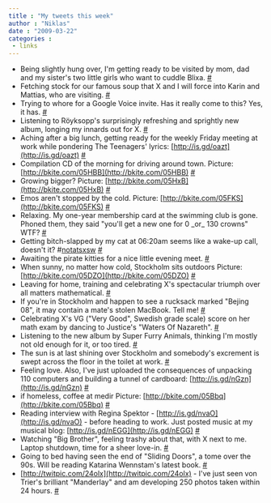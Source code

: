 ```yaml
---
title : "My tweets this week"
author : "Niklas"
date : "2009-03-22"
categories : 
 - links
---
```


- Being slightly hung over, I'm getting ready to be visited by mom, dad and my sister's two little girls who want to cuddle Blixa. [#](http://twitter.com/pivic/statuses/1369901308)
- Fetching stock for our famous soup that X and I will force into Karin and Mattias, who are visiting. [#](http://twitter.com/pivic/statuses/1365613592)
- Trying to whore for a Google Voice invite. Has it really come to this? Yes, it has. [#](http://twitter.com/pivic/statuses/1365133985)
- Listening to Röyksopp's surprisingly refreshing and sprightly new album, longing my innards out for X. [#](http://twitter.com/pivic/statuses/1360906760)
- Aching after a big lunch, getting ready for the weekly Friday meeting at work while pondering The Teenagers' lyrics: [http://is.gd/oazt](http://is.gd/oazt) [#](http://twitter.com/pivic/statuses/1359703849)
- Compilation CD of the morning for driving around town. Picture: [http://bkite.com/05HBB](http://bkite.com/05HBB) [#](http://twitter.com/pivic/statuses/1359215569)
- Growing bigger? Picture: [http://bkite.com/05HxB](http://bkite.com/05HxB) [#](http://twitter.com/pivic/statuses/1359047289)
- Emos aren't stopped by the cold. Picture: [http://bkite.com/05FKS](http://bkite.com/05FKS) [#](http://twitter.com/pivic/statuses/1353778822)
- Relaxing. My one-year membership card at the swimming club is gone. Phoned them, they said "you'll get a new one for 0 \_or\_ 130 crowns" WTF? [#](http://twitter.com/pivic/statuses/1353255658)
- Getting bitch-slapped by my cat at 06:20am seems like a wake-up call, doesn't it? #[notatsxsw](http://search.twitter.com/search?q=%23notatsxsw) [#](http://twitter.com/pivic/statuses/1353013474)
- Awaiting the pirate kitties for a nice little evening meet. [#](http://twitter.com/pivic/statuses/1349426166)
- When sunny, no matter how cold, Stockholm sits outdoors Picture: [http://bkite.com/05DZO](http://bkite.com/05DZO) [#](http://twitter.com/pivic/statuses/1348772656)
- Leaving for home, training and celebrating X's spectacular triumph over all matters mathematical. [#](http://twitter.com/pivic/statuses/1348573240)
- If you're in Stockholm and happen to see a rucksack marked "Bejing 08", it may contain a mate's stolen MacBook. Tell me! [#](http://twitter.com/pivic/statuses/1347702595)
- Celebrating X's VG ("Very Good", Swedish grade scale) score on her math exam by dancing to Justice's "Waters Of Nazareth". [#](http://twitter.com/pivic/statuses/1347331477)
- Listening to the new album by Super Furry Animals, thinking I'm mostly not old enough for it, or too tired. [#](http://twitter.com/pivic/statuses/1347129909)
- The sun is at last shining over Stockholm and somebody's excrement is swept across the floor in the toilet at work. [#](http://twitter.com/pivic/statuses/1342594747)
- Feeling love. Also, I've just uploaded the consequences of unpacking 110 computers and building a tunnel of cardboard: [http://is.gd/nGzn](http://is.gd/nGzn) [#](http://twitter.com/pivic/statuses/1341615421)
- if homeless, coffee at medir Picture: [http://bkite.com/05Bbq](http://bkite.com/05Bbq) [#](http://twitter.com/pivic/statuses/1340993616)
- Reading interview with Regina Spektor - [http://is.gd/nvaO](http://is.gd/nvaO) - before heading to work. Just posted music at my musical blog: [http://is.gd/nEGG](http://is.gd/nEGG) [#](http://twitter.com/pivic/statuses/1340845438)
- Watching "Big Brother", feeling trashy about that, with X next to me. Laptop shutdown, time for a sheer love-in. [#](http://twitter.com/pivic/statuses/1338816482)
- Going to bed having seen the end of "Sliding Doors", a tome over the 90s. Will be reading Katarina Wennstam's latest book. [#](http://twitter.com/pivic/statuses/1333215632)
- [http://twitpic.com/24olx](http://twitpic.com/24olx) - I've just seen von Trier's brilliant "Manderlay" and am developing 250 photos taken within 24 hours. [#](http://twitter.com/pivic/statuses/1332392916)
